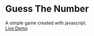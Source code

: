 <h1> Guess The Number </h1>
A simple game created with javascript. <br>
<a href="https://sls0n.github.io/guessthenumber.github.io/"> Live Demo </a>
